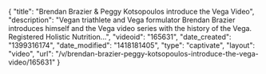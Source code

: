 {
    "title": "Brendan Brazier & Peggy Kotsopoulos introduce the Vega Video",
    "description": "Vegan triathlete and Vega formulator Brendan Brazier introduces himself and the Vega video series with the history of the Vega. Registered Holistic Nutrition...",
    "videoid": "165631",
    "date_created": "1399316174",
    "date_modified": "1418181405",
    "type": "captivate",
    "layout": "video",
    "url": "\/v\/brendan-brazier-peggy-kotsopoulos-introduce-the-vega-video\/165631"
}